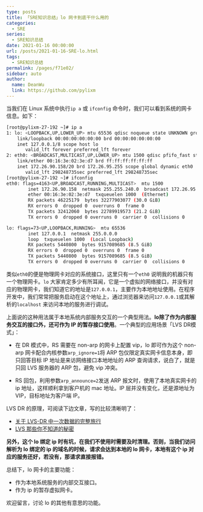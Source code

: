 ```yaml
---
type: posts
title: 「SRE知识总结」lo 网卡到底干什么用的
categories: 
  - SRE
series: 
  - SRE知识总结
date: 2021-01-16 00:00:00
url: /posts/2021-01-16-SRE-lo.html
tags: 
  - SRE知识总结
permalink: /pages/f71e02/
sidebar: auto
author: 
  name: DeanWu
  link: https://github.com/pylixm
---
```


当我们在 Linux 系统中执行`ip a` 或 `ifconfig` 命令时，我们可以看到系统的网卡信息。如下：

```bash
[root@pylixm-27-192 ~]# ip a
1: lo: <LOOPBACK,UP,LOWER_UP> mtu 65536 qdisc noqueue state UNKNOWN group default qlen 1000
    link/loopback 00:00:00:00:00:00 brd 00:00:00:00:00:00
    inet 127.0.0.1/8 scope host lo
       valid_lft forever preferred_lft forever
2: eth0: <BROADCAST,MULTICAST,UP,LOWER_UP> mtu 1500 qdisc pfifo_fast state UP group default qlen 1000
    link/ether 00:16:3e:02:3e:d7 brd ff:ff:ff:ff:ff:ff
    inet 172.26.90.158/20 brd 172.26.95.255 scope global dynamic eth0
       valid_lft 298248735sec preferred_lft 298248735sec
[root@pylixm-27-192 ~]# ifconfig
eth0: flags=4163<UP,BROADCAST,RUNNING,MULTICAST>  mtu 1500
        inet 172.26.90.158  netmask 255.255.240.0  broadcast 172.26.95.255
        ether 00:16:3e:02:3e:d7  txqueuelen 1000  (Ethernet)
        RX packets 46225179  bytes 32277903077 (30.0 GiB)
        RX errors 0  dropped 0  overruns 0  frame 0
        TX packets 32412060  bytes 22789919573 (21.2 GiB)
        TX errors 0  dropped 0 overruns 0  carrier 0  collisions 0

lo: flags=73<UP,LOOPBACK,RUNNING>  mtu 65536
        inet 127.0.0.1  netmask 255.0.0.0
        loop  txqueuelen 1000  (Local Loopback)
        RX packets 5440800  bytes 9157089685 (8.5 GiB)
        RX errors 0  dropped 0  overruns 0  frame 0
        TX packets 5440800  bytes 9157089685 (8.5 GiB)
        TX errors 0  dropped 0 overruns 0  carrier 0  collisions 0
```

类似`eth0`的便是物理网卡对应的系统接口，这里只有一个`eth0` 说明我的机器只有一个物理网卡。`lo` 大家肯定多少有所耳闻，它是一个虚拟的网络接口，并没有对应的物理网卡，我们知道它的地址是`127.0.0.1`，主要作为本地地址使用。在程序开发中，我们常常把服务启动在这个地址上，通过浏览器来访问`127.0.0.1`或其解析的`localhost` 来访问本地的服务进行调试。

上面说的这种用法属于本地系统内部服务交互的一个典型用法。**lo除了作为内部服务交互的接口外，还可作为 IP 的暂存接口使用**。一个典型的应用场景「LVS DR模式」：

- 在 DR 模式中，RS 需要在 non-arp 的网卡上配置 vip，lo 即可作为这个 non-arp 网卡配合内核参数`arp_ignore=1`将 ARP 包仅限定真实网卡信息本身，即只回答目标 IP 地址是来访网络接口本地地址的 ARP 查询请求，说白了，就是只回 LVS 服务器的 ARP 包，避免 vip 冲突。

- RS 回包，利用参数`arp_announce=2`发送 ARP 报文时，使用了本地真实网卡的 ip 地址，这样顺利拿到客户机的 mac 地址。IP 层并没有变化，还是源地址为 VIP，目标地址为客户端 IP。

LVS DR 的原理，可阅读下边文章，写的比较清晰明了：

- [关于 LVS-DR 中一次数据的完整旅行](https://my.oschina.net/u/2487485/blog/780346 "关于LVS-DR中一次数据的完整旅行")
- [LVS 那些你不知道的秘密](http://dockone.io/article/10052 "LVS那些你不知道的秘密")

**另外，这个 lo 绑定 ip 时有坑，在我们不使用时需要及时清理。否则，当我们访问解析为 lo 绑定的 ip 的域名的时候，请求会达到本地的 lo 网卡，本地有这个 ip 对应的服务还好，若没有，那请求直接报错。**

总结下，lo 网卡的主要功能：

- 作为本地系统服务的内部交互接口。
- 作为 ip 的暂存虚拟网卡。

欢迎留言，讨论 lo 的其他有意思的功能。

